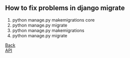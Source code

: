 <h2>How to fix problems in django migrate</h2>
<ol>
  <li>python manage.py makemigrations core</li>
  <li>python manage.py migrate</li>
  <li>python manage.py makemigrations</li>
  <li>python manage.py migrate</li>
</ol>
<a href="https://github.com/ResponseGood/Forum/">Back</a>
<br />
<a href="https://github.com/ResponseGood/Forum/tree/main/API">API</a> 
